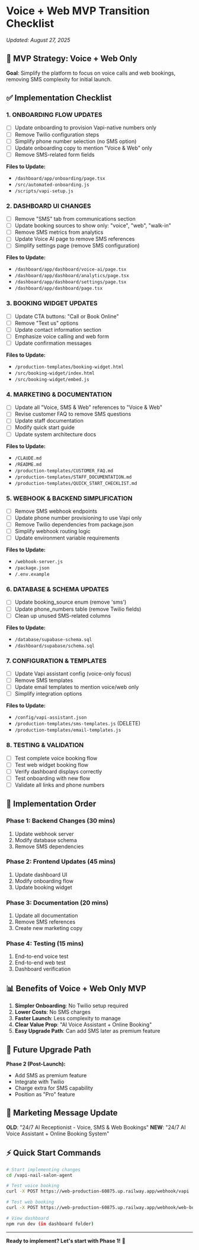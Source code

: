 # Voice + Web MVP Transition Checklist
*Updated: August 27, 2025*

## 🎯 MVP Strategy: Voice + Web Only
**Goal**: Simplify the platform to focus on voice calls and web bookings, removing SMS complexity for initial launch.

## ✅ Implementation Checklist

### 1. ONBOARDING FLOW UPDATES
- [ ] Update onboarding to provision Vapi-native numbers only
- [ ] Remove Twilio configuration steps
- [ ] Simplify phone number selection (no SMS option)
- [ ] Update onboarding copy to mention "Voice & Web" only
- [ ] Remove SMS-related form fields

**Files to Update:**
- `/dashboard/app/onboarding/page.tsx`
- `/src/automated-onboarding.js`
- `/scripts/vapi-setup.js`

### 2. DASHBOARD UI CHANGES
- [ ] Remove "SMS" tab from communications section
- [ ] Update booking sources to show only: "voice", "web", "walk-in"
- [ ] Remove SMS metrics from analytics
- [ ] Update Voice AI page to remove SMS references
- [ ] Simplify settings page (remove SMS configuration)

**Files to Update:**
- `/dashboard/app/dashboard/voice-ai/page.tsx`
- `/dashboard/app/dashboard/analytics/page.tsx`
- `/dashboard/app/dashboard/settings/page.tsx`
- `/dashboard/app/dashboard/page.tsx`

### 3. BOOKING WIDGET UPDATES
- [ ] Update CTA buttons: "Call or Book Online"
- [ ] Remove "Text us" options
- [ ] Update contact information section
- [ ] Emphasize voice calling and web form
- [ ] Update confirmation messages

**Files to Update:**
- `/production-templates/booking-widget.html`
- `/src/booking-widget/index.html`
- `/src/booking-widget/embed.js`

### 4. MARKETING & DOCUMENTATION
- [ ] Update all "Voice, SMS & Web" references to "Voice & Web"
- [ ] Revise customer FAQ to remove SMS questions
- [ ] Update staff documentation
- [ ] Modify quick start guide
- [ ] Update system architecture docs

**Files to Update:**
- `/CLAUDE.md`
- `/README.md`
- `/production-templates/CUSTOMER_FAQ.md`
- `/production-templates/STAFF_DOCUMENTATION.md`
- `/production-templates/QUICK_START_CHECKLIST.md`

### 5. WEBHOOK & BACKEND SIMPLIFICATION
- [ ] Remove SMS webhook endpoints
- [ ] Update phone number provisioning to use Vapi only
- [ ] Remove Twilio dependencies from package.json
- [ ] Simplify webhook routing logic
- [ ] Update environment variable requirements

**Files to Update:**
- `/webhook-server.js`
- `/package.json`
- `/.env.example`

### 6. DATABASE & SCHEMA UPDATES
- [ ] Update booking_source enum (remove 'sms')
- [ ] Update phone_numbers table (remove Twilio fields)
- [ ] Clean up unused SMS-related columns

**Files to Update:**
- `/database/supabase-schema.sql`
- `/dashboard/supabase/schema.sql`

### 7. CONFIGURATION & TEMPLATES
- [ ] Update Vapi assistant config (voice-only focus)
- [ ] Remove SMS templates
- [ ] Update email templates to mention voice/web only
- [ ] Simplify integration options

**Files to Update:**
- `/config/vapi-assistant.json`
- `/production-templates/sms-templates.js` (DELETE)
- `/production-templates/email-templates.js`

### 8. TESTING & VALIDATION
- [ ] Test complete voice booking flow
- [ ] Test web widget booking flow
- [ ] Verify dashboard displays correctly
- [ ] Test onboarding with new flow
- [ ] Validate all links and phone numbers

## 🚀 Implementation Order

### Phase 1: Backend Changes (30 mins)
1. Update webhook server
2. Modify database schema
3. Remove SMS dependencies

### Phase 2: Frontend Updates (45 mins)
1. Update dashboard UI
2. Modify onboarding flow
3. Update booking widget

### Phase 3: Documentation (20 mins)
1. Update all documentation
2. Remove SMS references
3. Create new marketing copy

### Phase 4: Testing (15 mins)
1. End-to-end voice test
2. End-to-end web test
3. Dashboard verification

## 📊 Benefits of Voice + Web Only MVP

1. **Simpler Onboarding**: No Twilio setup required
2. **Lower Costs**: No SMS charges
3. **Faster Launch**: Less complexity to manage
4. **Clear Value Prop**: "AI Voice Assistant + Online Booking"
5. **Easy Upgrade Path**: Can add SMS later as premium feature

## 🎯 Future Upgrade Path

**Phase 2 (Post-Launch):**
- Add SMS as premium feature
- Integrate with Twilio
- Charge extra for SMS capability
- Position as "Pro" feature

## 📝 Marketing Message Update

**OLD**: "24/7 AI Receptionist - Voice, SMS & Web Bookings"
**NEW**: "24/7 AI Voice Assistant + Online Booking System"

## ⚡ Quick Start Commands

```bash
# Start implementing changes
cd /vapi-nail-salon-agent

# Test voice booking
curl -X POST https://web-production-60875.up.railway.app/webhook/vapi

# Test web booking
curl -X POST https://web-production-60875.up.railway.app/webhook/web-booking

# View dashboard
npm run dev (in dashboard folder)
```

---

**Ready to implement? Let's start with Phase 1!** 🚀